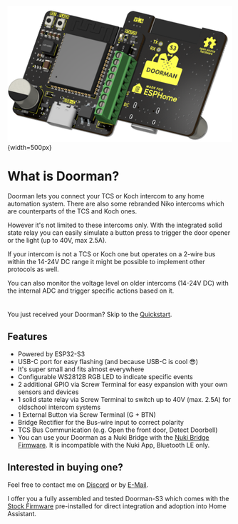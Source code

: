 ![PCB front and back](./images/title_dark.png){width=500px}

# What is Doorman?

Doorman lets you connect your TCS or Koch intercom to any home automation system.
There are also some rebranded Niko intercoms which are counterparts of the TCS and Koch ones.

However it's not limited to these intercoms only. With the integrated solid state relay you can easily simulate a button press to trigger the door opener or the light (up to 40V, max 2.5A).

If your intercom is not a TCS or Koch one but operates on a 2-wire bus within the 14-24V DC range it might be possible to implement other protocols as well.

You can also monitor the voltage level on older intercoms (14-24V DC) with the internal ADC and trigger specific actions based on it.

<div class="tip custom-block" style="padding-top: 8px">

You just received your Doorman? Skip to the [Quickstart](./getting-started).

</div>

## Features

- Powered by ESP32-S3
- USB-C port for easy flashing (and because USB-C is cool 😎)
- It's super small and fits almost everywhere
- Configurable WS2812B RGB LED to indicate specific events
- 2 additional GPIO via Screw Terminal for easy expansion with your own sensors and devices
- 1 solid state relay via Screw Terminal to switch up to 40V (max. 2.5A) for oldschool intercom systems
- 1 External Button via Screw Terminal (G + BTN)
- Bridge Rectifier for the Bus-wire input to correct polarity
- TCS Bus Communication (e.g. Open the front door, Detect Doorbell)
- You can use your Doorman as a Nuki Bridge with the [Nuki Bridge Firmware](../firmware/nuki-bridge-firmware). It is incompatible with the Nuki App, Bluetooth LE only.

## Interested in buying one?

Feel free to contact me on [Discord](https://discord.gg/t2d34dvmBf) or by [E-Mail](mailto:flo@azon.ai?subject=Doorman).

I offer you a fully assembled and tested Doorman-S3 which comes with the [Stock Firmware](../firmware/nuki-bridge-firmware) pre-installed for direct integration and adoption into Home Assistant.